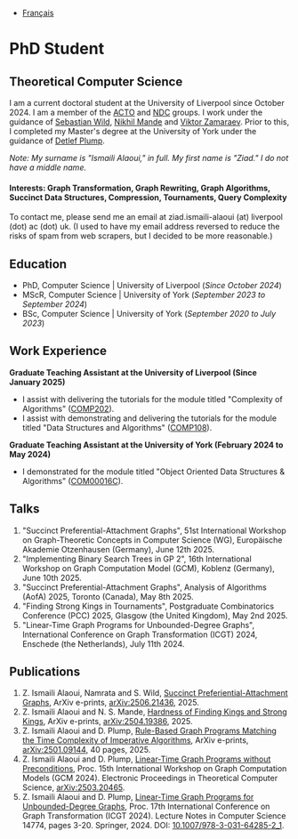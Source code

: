 - [Français](/fr/)

# PhD Student
## Theoretical Computer Science

I am a current doctoral student at the University of Liverpool since October 2024. I am a member of the [ACTO](https://intranet.csc.liv.ac.uk/research/acto/) and [NDC](https://www.liverpool.ac.uk/computer-science/research/research-groups/net/) groups. I work under the guidance of [Sebastian Wild](https://www.wild-inter.net/), [Nikhil Mande](https://mande-nikhil.github.io/) and [Viktor Zamaraev](https://www.victorzamaraev.com/). Prior to this, I completed my Master's degree at the University of York under the guidance of [Detlef Plump](https://www-users.york.ac.uk/~djp10/).

*Note: My surname is "Ismaili Alaoui," in full. My first name is "Ziad." I do not have a middle name.*

#### Interests: Graph Transformation, Graph Rewriting, Graph Algorithms, Succinct Data Structures, Compression, Tournaments, Query Complexity

To contact me, please send me an email at ziad.ismaili-alaoui (at) liverpool (dot) ac (dot) uk. (I used to have my email address reversed to reduce the risks of spam from web scrapers, but I decided to be more reasonable.)

## Education
- PhD, Computer Science | University of Liverpool (_Since October 2024_)								       		
- MScR, Computer Science	| University of York (_September 2023 to September 2024_)	 			        		
- BSc, Computer Science | University of York (_September 2020 to July 2023_)

## Work Experience
**Graduate Teaching Assistant at the University of Liverpool (Since January 2025)**
- I assist with delivering the tutorials for the module titled "Complexity of Algorithms" ([COMP202](https://www.liverpool.ac.uk/info/portal/pls/portal/tulwwwmerge.mergepage?p_template=m_cs&p_tulipproc=moddets&p_params=%3Fp_module_id%3D199252)).
- I assist with demonstrating and delivering the tutorials for the module titled "Data Structures and Algorithms" ([COMP108](https://www.liverpool.ac.uk/info/portal/pls/portal/tulwwwmerge.mergepage?p_template=m_cs&p_tulipproc=moddets&p_params=%3Fp_module_id%3D189059)).

**Graduate Teaching Assistant at the University of York (February 2024 to May 2024)**
- I demonstrated for the module titled "Object Oriented Data Structures & Algorithms" ([COM00016C](https://www.york.ac.uk/students/studying/manage/programmes/module-catalogue/module/COM00016C/latest)).

## Talks
1. "Succinct Preferential-Attachment Graphs", 51st International Workshop on Graph-Theoretic Concepts in Computer Science (WG), Europäische Akademie Otzenhausen (Germany), June 12th 2025.
2. "Implementing Binary Search Trees in GP 2", 16th International Workshop on Graph Computation Model (GCM), Koblenz (Germany), June 10th 2025.
3. "Succinct Preferential-Attachment Graphs", Analysis of Algorithms (AofA) 2025, Toronto (Canada), May 8th 2025.
4. "Finding Strong Kings in Tournaments", Postgraduate Combinatorics Conference (PCC) 2025, Glasgow (the United Kingdom), May 2nd 2025.
5. "Linear-Time Graph Programs for Unbounded-Degree Graphs", International Conference on Graph Transformation (ICGT) 2024, Enschede (the Netherlands), July 11th 2024.

## Publications
1. Z. Ismaili Alaoui, Namrata and S. Wild, [Succinct Preferiential-Attachment Graphs](https://arxiv.org/abs/2506.21436), ArXiv e-prints, [arXiv:2506.21436](https://arxiv.org/pdf/2506.21436), 2025.
2. Z. Ismaili Alaoui and N. S. Mande, [Hardness of Finding Kings and Strong Kings](https://arxiv.org/pdf/2504.19386), ArXiv e-prints, [arXiv:2504.19386](https://arxiv.org/pdf/2504.19386), 2025.
3. Z. Ismaili Alaoui and D. Plump, [Rule-Based Graph Programs Matching the Time Complexity of Imperative Algorithms](https://arxiv.org/abs/2501.09144), ArXiv e-prints, [arXiv:2501.09144](https://arxiv.org/abs/2501.09144), 40 pages, 2025.
4. Z. Ismaili Alaoui and D. Plump, [Linear-Time Graph Programs without Preconditions](https://arxiv.org/pdf/2503.20465), Proc. 15th International Workshop on Graph Computation Models (GCM 2024). Electronic Proceedings in Theoretical Computer Science, [arXiv:2503.20465](https://arxiv.org/pdf/2503.20465).
5. Z. Ismaili Alaoui and D. Plump, [Linear-Time Graph Programs for Unbounded-Degree Graphs](https://link.springer.com/chapter/10.1007/978-3-031-64285-2_1), Proc. 17th International Conference on Graph Transformation (ICGT 2024). Lecture Notes in Computer Science 14774, pages 3-20. Springer, 2024. DOI: [10.1007/978-3-031-64285-2_1](https://link.springer.com/chapter/10.1007/978-3-031-64285-2_1).
